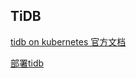 ## TiDB

[tidb on kubernetes 官方文档](https://docs.pingcap.com/zh/tidb-in-kubernetes/stable)

[部署tidb](./TidbInK8s)